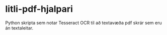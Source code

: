 # litli-pdf-hjalpari
Python skripta sem notar Tesseract OCR til að textavæða pdf skrár sem eru án textaleitar.
